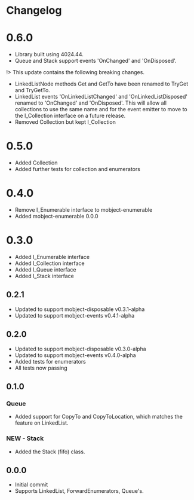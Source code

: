 # Changelog

# 0.6.0

- Library built using 4024.44.
- Queue and Stack support events 'OnChanged' and 'OnDisposed'.

!> This update contains the following breaking changes.

- LinkedListNode methods Get and GetTo have been renamed to TryGet and TryGetTo.
- LinkedList events 'OnLinkedListChanged' and 'OnLinkedListDisposed' renamed to 'OnChanged' and 'OnDisposed'. This will allow all collections to use the same name and for the event emitter to move to the I_Collection interface on a future release.
- Removed Collection but kept I_Collection

# 0.5.0

- Added Collection
- Added further tests for collection and enumerators

# 0.4.0

- Remove I_Enumerable interface to mobject-enumerable
- Added mobject-enumerable 0.0.0

# 0.3.0

- Added I_Enumerable interface
- Added I_Collection interface
- Added I_Queue interface
- Added I_Stack interface

## 0.2.1

- Updated to support mobject-disposable v0.3.1-alpha
- Updated to support mobject-events v0.4.1-alpha

## 0.2.0

- Updated to support mobject-disposable v0.3.0-alpha
- Updated to support mobject-events v0.4.0-alpha
- Added tests for enumerators
- All tests now passing

## 0.1.0

### Queue

- Added support for CopyTo and CopyToLocation, which matches the feature on LinkedList.

### NEW - Stack

- Added the Stack (fifo) class.

## 0.0.0

- Initial commit
- Supports LinkedList, ForwardEnumerators, Queue's.
